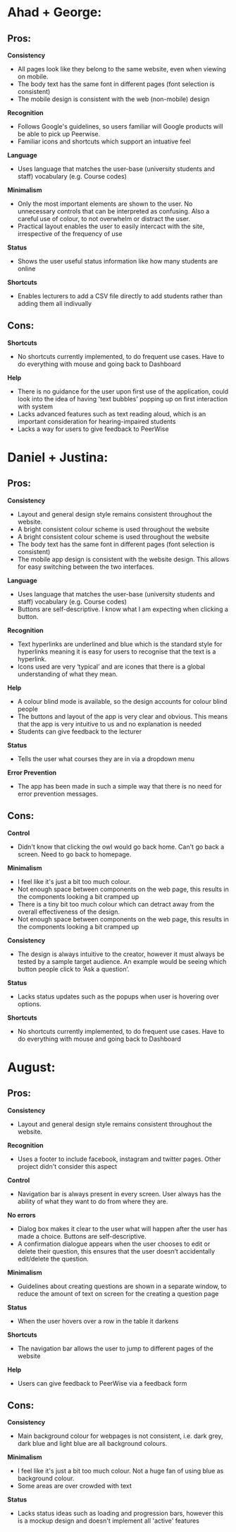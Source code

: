 # Ahad + George:

## Pros:

**Consistency** 

*  All pages look like they belong to the same website, even when viewing on mobile.
*  The body text has the same font in different pages (font selection is consistent)
*  The mobile design is consistent with the web (non-mobile) design

**Recognition**

*  Follows Google's guidelines, so users familiar will Google products will be able to pick up Peerwise.
*  Familiar icons and shortcuts which support an intuative feel

**Language** 

*  Uses language that matches the user-base (university students and staff) vocabulary (e.g. Course codes)

**Minimalism**

*  Only the most important elements are shown to the user. No unnecessary controls that can be interpreted as confusing. Also a careful use of colour, to not overwhelm or distract the user.
*  Practical layout enables the user to easily intercact with the site, irrespective of the frequency of use

**Status**

*  Shows the user useful status information like how many students are online

**Shortcuts**

*  Enables lecturers to add a CSV file directly to add students rather than adding them all indivually

## Cons:

**Shortcuts**

*  No shortcuts currently implemented, to do frequent use cases. Have to do everything with mouse and going back to Dashboard

**Help**

*  There is no guidance for the user upon first use of the application, could look into the idea of having 'text bubbles' popping up on first interaction with system
*  Lacks advanced features such as text reading aloud, which is an important consideration for hearing-impaired students
*  Lacks a way for users to give feedback to PeerWise

# Daniel + Justina:

## Pros:

**Consistency**

*  Layout and general design style remains consistent throughout the website.
*  A bright consistent colour scheme is used throughout the website
*  A bright consistent colour scheme is used throughout the website
*  The body text has the same font in different pages (font selection is consistent)
*  The mobile app design is consistent with the website design. This allows for easy switching between the two interfaces.

**Language**
*  Uses language that matches the user-base (university students and staff) vocabulary (e.g. Course codes)
*  Buttons are self-descriptive. I know what I am expecting when clicking a button.

**Recognition**
*  Text hyperlinks are underlined and blue which is the standard style for hyperlinks meaning it is easy for users to recognise that the text is a hyperlink.
*  Icons used are very ‘typical’ and are icones that there is a global understanding of what they mean. 

**Help**
*  A colour blind mode is available, so the design accounts for colour blind people
*  The buttons and layout of the app is very clear and obvious. This means that the app is very intuitive to us and no explanation is needed
*  Students can give feedback to the lecturer

**Status**
*  Tells the user what courses they are in via a dropdown menu

**Error Prevention** 
*  The app has been made in such a simple way that there is no need for error prevention messages. 


## Cons:

**Control**

*  Didn't know that clicking the owl would go back home. Can't go back a screen. Need to go back to homepage.

**Minimalism**

*  I feel like it's just a bit too much colour.
*  Not enough space between components on the web page, this results in the components looking a bit cramped up
*  There is a tiny bit too much colour which can detract away from the overall effectiveness of the design.
*  Not enough space between components on the web page, this results in the components looking a bit cramped up

**Consistency**
*  The design is always intuitive to the creator, however it must always be tested by a sample target audience. An example would be seeing which button people click to ‘Ask a question’.

**Status**
*  Lacks status updates such as the popups when user is hovering over options. 

**Shortcuts**
*  No shortcuts currently implemented, to do frequent use cases. Have to do everything with mouse and going back to Dashboard


# August:

## Pros:

**Consistency**

*  Layout and general design style remains consistent throughout the website.

**Recognition**

*  Uses a footer to include facebook, instagram and twitter pages. Other project didn't consider this aspect 

**Control**

*  Navigation bar is always present in every screen. User always has the ability of what they want to do from where they are.

**No errors**

*  Dialog box makes it clear to the user what will happen after the user has made a choice. Buttons are self-descriptive.
*  A confirmation dialogue appears when the user chooses to edit or delete their question, this ensures that the user doesn’t accidentally edit/delete the question.

**Minimalism**

*  Guidelines about creating questions are shown in a separate window, to reduce the amount of text on screen for the creating a question page

**Status**

*  When the user hovers over a row in the table it darkens

**Shortcuts**

*  The navigation bar allows the user to jump to different pages of the website

**Help**

*  Users can give feedback to PeerWise via a feedback form

## Cons:

**Consistency**

*  Main background colour for webpages is not consistent, i.e. dark grey, dark blue and light blue are all background colours.

**Minimalism**

*  I feel like it's just a bit too much colour. Not a huge fan of using blue as background colour.
*  Some areas are over crowded with text

**Status**

*  Lacks status ideas such as loading and progression bars, however this is a mockup design and doesn't implement all 'active' features

